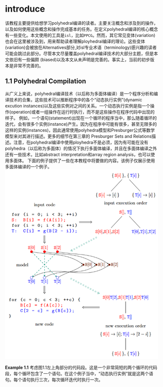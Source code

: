 # introduce
该教程主要提供给想学习polyhedral编译的读者。主要关注概念和涉及到的操作，以及如何使用这些概念和操作完成基本的任务。在定义polyhedral编译的核心概念有一些变化。本文使用的工具是`isl`，比如`PPCG`。然而，其它常见变体(variation)也会在这里被涉及到，用来帮助读者理解ployhedral编译的理论。这些变体(variation)会被放在Alternatives部分,对isl专业术语（terminology)感兴趣的读者可能会跳过此部分。尽管本文尽量覆盖polyhedral编译技术的大部分主题，但是本文依旧有一些偏颇
(biased)以及本文从未声明是完善的。事实上，当前的初步版本是非常不完善的。

## 1.1 Polyhedral Compilation

从广义上来说，polyhedral编译技术（以后称为多面体编译）是一个程序分析和编译技术的合集，这些技术可以推断程序中的各个“动态执行实例”(dynamic excution instances)以及这些实例对之间的关系。一个动态执行实例是指一个操作(operation)或者一组操作在运行时执行，而不是这些操作在程序代码中出现的样子。
例如，一个语句(statement)出现在一个循环的程序当中，那么随着循环的迭代，会有很多个实例(instance)产生。因为在程序中可能有很多，甚至无限多的这样的实例(instances)，因此通常使用polyhedra模型和Presburger公式等数学模型来对其进行描述。更多的细节在第三章的 Presburger Sets and Relations描述。注意，在polyhedral编译中使用ployhedra不是必须，因为有可能在没有polyhedra（以后称为多面体）的情况下执行多面体编译，并且在多面体编译之外还有一些技术，比如abstract interpretation和array region analysis，也可以使用多面体。
下面的例子提供了一些在本教程中将要做的内容。该例子仅展示使用多面体编译的一个例子。
![fig_1.1](./1.1.png)

**Example 1.1**
考虑图1.1左上角部分的代码段。这是一个非常简短的两个循环的代码段，每个循环包含了一个语句。在这个例子当中，“动态执行实例”就是这两个语句。每个语句执行三次，每次循环迭代时执行一次。
